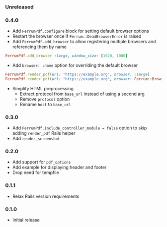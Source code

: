 ### Unreleased

### 0.4.0

* Add `FerrumPdf.configure` block for setting default browser options
* Restart the browser once if `Ferrum::DeadBrowserError` is raised
* Add `FerrumPdf.add_browser` to allow registering multiple browsers and referencing them by name

```ruby
FerrumPdf.add_browser :large, window_size: [1920, 1080]
```

* Add `browser: :name` option for overriding the default browser

```ruby
FerrumPdf.render_pdf(url: "https://example.org", browser: :large)
FerrumPdf.render_pdf(url: "https://example.org", browser: Ferrum::Browser.new)
```

* Simplify HTML preprocessing
  * Extract protocol from `base_url` instead of using a second arg
  * Remove `protocol` option
  * Rename `host` to `base_url`

### 0.3.0

* Add `FerrumPdf.include_controller_module = false` option to skip adding `render_pdf` Rails helper
* Add `render_screenshot`

### 0.2.0

* Add support for `pdf_options`
* Add example for displaying header and footer
* Drop need for tempfile

### 0.1.1

* Relax Rails version requirements

### 0.1.0

* Initial release
